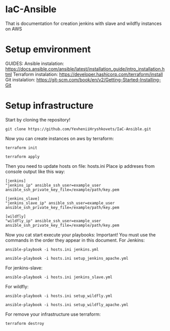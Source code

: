 # IaC-Ansible
That is documentation for creation jenkins with slave and wildfly instances on AWS


# Setup emvironment

GUIDES:
Ansible instalation:
https://docs.ansible.com/ansible/latest/installation_guide/intro_installation.html
Terraform instalation:
https://developer.hashicorp.com/terraform/install
Git instalation:
https://git-scm.com/book/en/v2/Getting-Started-Installing-Git

# Setup infrastructure

Start by cloning the repository!
```
git clone https://github.com/YevheniiHryshkovets/IaC-Ansible.git
```

Now you can create instances on aws by terraform:
```
terraform init

terraform apply
```

Then you need to update hosts on file: hosts.ini
Place ip addreses from console output like this way:

```
[jenkins]
"jenkins_ip" ansible_ssh_user=example_user ansible_ssh_private_key_file=/example/path/key.pem

[jenkins_slave]
"jenkins_slave_ip" ansible_ssh_user=example_user ansible_ssh_private_key_file=/example/path/key.pem

[wildfly]
"wildfly_ip" ansible_ssh_user=example_user ansible_ssh_private_key_file=/example/path/key.pem
```

Now you cat start execute your playbooks:
Important! You must use the commands in the order they appear in this document.
For Jenkins:
```
ansible-playbook -i hosts.ini jenkins.yml

ansible-playbook -i hosts.ini setup_jenkins_apache.yml
```
For jenkins-slave:
```
ansible-playbook -i hosts.ini jenkins_slave.yml
```
For wildfly:
```
ansible-playbook -i hosts.ini setup_wildfly.yml

ansible-playbook -i hosts.ini setup_wildfly_apache.yml
```

For remove your infrastructure use terraform:
```
terraform destroy
```

